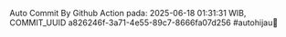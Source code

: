 Auto Commit By Github Action pada: 2025-06-18 01:31:31 WIB, COMMIT_UUID a826246f-3a71-4e55-89c7-8666fa07d256 #autohijau🗿
